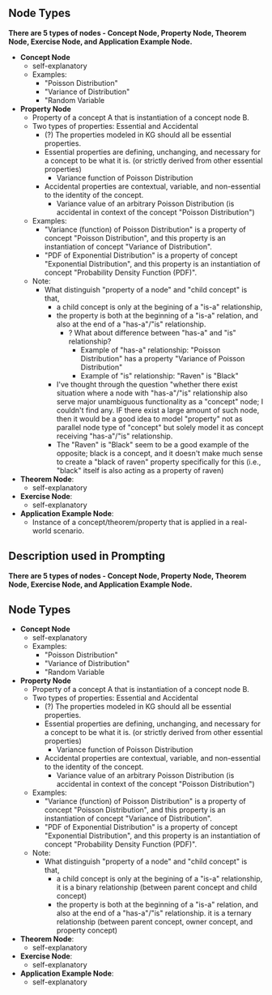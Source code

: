 ## Node Types
**There are 5 types of nodes - Concept Node, Property Node, Theorem Node, Exercise Node, and Application Example Node.**
- **Concept Node** 
  - self-explanatory
  - Examples: 
    - "Poisson Distribution"
    - "Variance of Distribution"
    - "Random Variable
- **Property Node** 
  - Property of a concept A that is instantiation of a concept node B.
  - Two types of properties: Essential and Accidental
    - (?) The properties modeled in KG should all be essential properties. 
    - Essential properties are defining, unchanging, and necessary for a concept to be what it is. (or strictly derived from other essential properties)
      - Variance function of Poisson Distribution
    - Accidental properties are contextual, variable, and non-essential to the identity of the concept.
      - Variance value of an arbitrary Poisson Distribution (is accidental in context of the concept "Poisson Distribution")
  - Examples: 
    - "Variance (function) of Poisson Distribution" is a property of concept "Poisson Distribution", and this property is an instantiation of concept "Variance of Distribution".
    - "PDF of Exponential Distribution" is a property of concept "Exponential Distribution", and this property is an instantiation of concept "Probability Density Function (PDF)".
  - Note:
    - What distinguish "property of a node" and "child concept" is that, 
      - a child concept is only at the begining of a "is-a" relationship, 
      - the property is both at the beginning of a "is-a" relation, and also at the end of a "has-a"/"is" relationship.
        - ? What about difference between "has-a" and "is" relationship?
          - Example of "has-a" relationship: "Poisson Distribution" has a property "Variance of Poisson Distribution"
          - Example of "is" relationship: "Raven" is "Black"
      - I've thought through the question "whether there exist situation where a node with "has-a"/"is" relationship also serve major unambiguous functionality as a "concept" node; I couldn't find any. IF there exist a large amount of such node, then it would be a good idea to model "property" not as parallel node type of "concept" but solely model it as concept receiving "has-a"/"is" relationship.
      - The "Raven" is "Black" seem to be a good example of the opposite; black is a concept, and it doesn't make much sense to create a "black of raven" property specifically for this (i.e., "black" itself is also acting as a property of raven)
- **Theorem Node**:
  - self-explanatory
- **Exercise Node**:
  - self-explanatory
- **Application Example Node**:
  - Instance of a concept/theorem/property that is applied in a real-world scenario.



## Description used in Prompting

**There are 5 types of nodes - Concept Node, Property Node, Theorem Node, Exercise Node, and Application Example Node.**
## Node Types

- **Concept Node** 
  - self-explanatory
  - Examples: 
    - "Poisson Distribution"
    - "Variance of Distribution"
    - "Random Variable
- **Property Node** 
  - Property of a concept A that is instantiation of a concept node B.
  - Two types of properties: Essential and Accidental
    - (?) The properties modeled in KG should all be essential properties. 
    - Essential properties are defining, unchanging, and necessary for a concept to be what it is. (or strictly derived from other essential properties)
      - Variance function of Poisson Distribution
    - Accidental properties are contextual, variable, and non-essential to the identity of the concept.
      - Variance value of an arbitrary Poisson Distribution (is accidental in context of the concept "Poisson Distribution")
  - Examples: 
    - "Variance (function) of Poisson Distribution" is a property of concept "Poisson Distribution", and this property is an instantiation of concept "Variance of Distribution".
    - "PDF of Exponential Distribution" is a property of concept "Exponential Distribution", and this property is an instantiation of concept "Probability Density Function (PDF)".
  - Note:
    - What distinguish "property of a node" and "child concept" is that, 
      - a child concept is only at the begining of a "is-a" relationship, it is a binary relationship (between parent concept and child concept)
      - the property is both at the beginning of a "is-a" relation, and also at the end of a "has-a"/"is" relationship. it is a ternary relationship (between parent concept, owner concept, and property concept)
- **Theorem Node**:
  - self-explanatory
- **Exercise Node**:
  - self-explanatory
- **Application Example Node**:
  - self-explanatory

